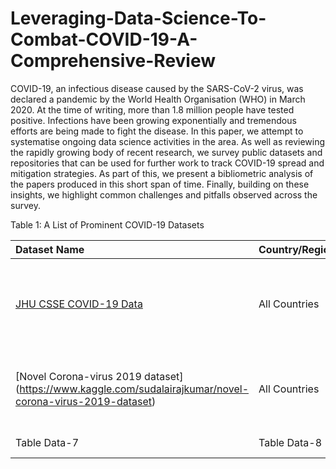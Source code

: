 # Leveraging-Data-Science-To-Combat-COVID-19-A-Comprehensive-Review
COVID-19, an infectious disease caused by the SARS-CoV-2 virus, was declared a pandemic by the World Health Organisation (WHO) in March 2020. At the time of writing, more than 1.8 million people have tested positive. Infections have been growing exponentially and tremendous efforts are being made to fight the disease. In this paper, we attempt to systematise ongoing data science activities in the area. As well as reviewing the rapidly growing body of recent research, we survey public datasets and repositories that can be used for further work to track COVID-19 spread and mitigation strategies. As part of this, we present a bibliometric analysis of the papers produced in this short span of time. Finally, building on these insights, we highlight common challenges and pitfalls observed across the survey. 




Table 1: A List of Prominent COVID-19 Datasets

Dataset Name | Country/Region | Modality | Attributes
:--- | :--- | :--- | :---
[JHU CSSE COVID-19 Data](https://github.com/CSSEGISandData/COVID-19) | All Countries | Case statistics | Number  of  infections,  number of  cured  patients,  total mortality count, and location.
[Novel Corona-virus 2019 dataset] (https://www.kaggle.com/sudalairajkumar/novel-corona-virus-2019-dataset) | All Countries | Case statistics | Patient  demographics,  case  reporting  date,  location, and  brief history
Table Data-7 | Table Data-8 | Table Data-9| Table Data-3
